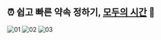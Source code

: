 ## ⏰ 쉽고 빠른 약속 정하기, [모두의 시간](https://modutime.site) 🐰



![01](https://github.com/user-attachments/assets/657842c3-c946-4e87-b56c-f79781c238d0)
![02](https://github.com/user-attachments/assets/f2fce268-daf0-4aa5-bccb-2883183a1995)
![03](https://github.com/user-attachments/assets/074e0932-a4ef-4d6a-afc1-0ca19e7def2b)
